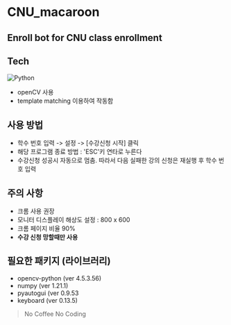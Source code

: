 CNU_macaroon
===
Enroll bot for CNU class enrollment
---

## Tech
<img alt="Python" src="https://img.shields.io/badge/python-%2314354C.svg?style=for-the-badge&logo=python&logoColor=white"/>

- openCV 사용
- template matching 이용하여 작동함

## 사용 방법
- 학수 번호 입력 -> 설정 -> [수강신청 시작] 클릭
- 해당 프로그램 종료 방법 : 'ESC'키 연타로 누른다
- 수강신청 성공시 자동으로 멈춤. 따라서 다음 실패한 강의 신청은 재실행 후 학수 번호 입력 

## 주의 사항
- 크롬 사용 권장
- 모니터 디스플레이 해상도 설정 : 800 x 600
- 크롬 페이지 비율 90%
- **수강 신청 망할때만 사용**

## 필요한 패키지 (라이브러리)
- opencv-python (ver 4.5.3.56)
- numpy (ver 1.21.1)
- pyautogui (ver 0.9.53
- keyboard (ver 0.13.5)

> No Coffee No Coding
